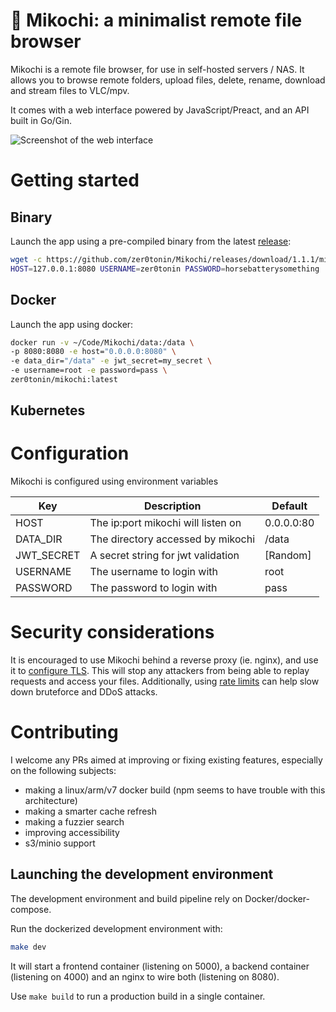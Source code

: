 # 🌱 Mikochi: a minimalist remote file browser

Mikochi is a remote file browser, for use in self-hosted servers / NAS.
It allows you to browse remote folders, upload files, delete, rename, download and stream files to VLC/mpv.

It comes with a web interface powered by JavaScript/Preact, and an API built in Go/Gin.

![Screenshot of the web interface](https://github.com/zer0tonin/Mikochi/blob/main/screenshot.jpg?raw=true)

# Getting started

## Binary

Launch the app using a pre-compiled binary from the latest [release](https://github.com/zer0tonin/Mikochi/releases):

```sh
wget -c https://github.com/zer0tonin/Mikochi/releases/download/1.1.1/mikochi-linux-amd64.tar.gz -O - | tar -xz
HOST=127.0.0.1:8080 USERNAME=zer0tonin PASSWORD=horsebatterysomething ./mikochi
```

## Docker

Launch the app using docker:

```sh
docker run -v ~/Code/Mikochi/data:/data \
-p 8080:8080 -e host="0.0.0.0:8080" \
-e data_dir="/data" -e jwt_secret=my_secret \
-e username=root -e password=pass \
zer0tonin/mikochi:latest
```

## Kubernetes


# Configuration

Mikochi is configured using environment variables

| Key        | Description                        | Default    |
|----------- |------------------------------------|------------|
| HOST       | The ip:port mikochi will listen on | 0.0.0.0:80 |
| DATA_DIR   | The directory accessed by mikochi  | /data      |
| JWT_SECRET | A secret string for jwt validation | [Random]   |
| USERNAME   | The username to login with         | root       |
| PASSWORD   | The password to login with         | pass       |

# Security considerations

It is encouraged to use Mikochi behind a reverse proxy (ie. nginx), and use it to [configure TLS](nginx.org/en/docs/http/configuring_https_servers.html).
This will stop any attackers from being able to replay requests and access your files.
Additionally, using [rate limits](http://nginx.org/en/docs/http/ngx_http_limit_req_module.html) can help slow down bruteforce and DDoS attacks.

# Contributing

I welcome any PRs aimed at improving or fixing existing features, especially on the following subjects:

- making a linux/arm/v7 docker build (npm seems to have trouble with this architecture)
- making a smarter cache refresh
- making a fuzzier search
- improving accessibility
- s3/minio support

## Launching the development environment

The development environment and build pipeline rely on Docker/docker-compose.

Run the dockerized development environment with:
```sh
make dev
```

It will start a frontend container (listening on 5000), a backend container (listening on 4000) and an nginx to wire both (listening on 8080).

Use `make build` to run a production build in a single container.
